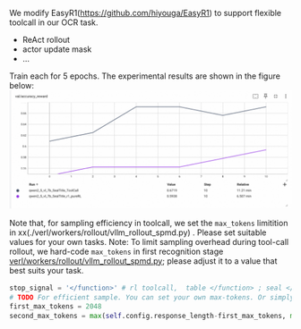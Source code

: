 We modify EasyR1(https://github.com/hiyouga/EasyR1) to support flexible toolcall in our OCR task.
- ReAct rollout
- actor update mask
- ...


Train each for 5 epochs. The experimental results are shown in the figure below:  
![Demo Results](./assets/demo_performance.png)  


Note that, for sampling efficiency in toolcall, we set the `max_tokens` limitition in  xx(./verl/workers/rollout/vllm_rollout_spmd.py) . Please set suitable values for your own tasks.
Note: To limit sampling overhead during tool-call rollout, we hard-code  `max_tokens` in first recognition stage [verl/workers/rollout/vllm_rollout_spmd.py](verl/workers/rollout/vllm_rollout_spmd.py); please adjust it to a value that best suits your task.

```python
stop_signal = '</function>' # rl toolcall,  table </function> ; seal </think>\ 
# TODO For efficient sample. You can set your own max-tokens. Or simply set `first_max_tokens = second_max_tokens = self.config.response_length`.
first_max_tokens = 2048
second_max_tokens = max(self.config.response_length-first_max_tokens, min(4096, self.config.response_length) )
``` 

